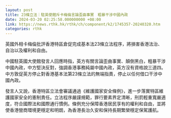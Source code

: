 ```yaml
---
layout: post
title: 23條立法｜駐英使館斥卡梅倫言論歪曲事實　粗暴干涉中國內政
date: 2024-03-20 02:25:58.000000000 +08:00
link: https://news.rthk.hk/rthk/ch/component/k2/1745357-20240320.htm
categories: rthk
---
```


英國外相卡梅倫批評香港特區倉促完成基本法23條立法程序，將損害香港法治、自治以及權利和自由。

中國駐英國大使館發言人回應時指，英方有關言論歪曲事實、顛倒黑白，粗暴干涉中國內政，中方堅決反對，強調香港事務純屬中國內政，英方沒有資格說三道四。中方敦促英方停止對香港基本法第23條立法的無端指責，停止以任何借口干涉中國內政。

發言人又說，香港特區立法會審議通過《維護國家安全條例》，進一步落實特區維護國家安全的憲制責任。立法程序嚴謹規範，罪行要素界定清晰，刑罰輕重寬嚴適度，符合國際法和國際通行慣例。條例充分保障香港居民享有的權利和自由，並將使香港營商環境更穩定和明朗，為香港長治久安和保持長期繁榮穩定保駕護航。
